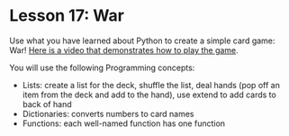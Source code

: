 # Lesson 17: War
Use what you have learned about Python to create a simple card game: War!  [Here is a video that demonstrates how to play the game](https://www.google.com/search?sca_esv=886cb363f80cd5e5&rlz=1C1GCCA_enCA1141CA1141&q=how+to+play+war+card+game&udm=7&fbs=ABzOT_CWdhQLP1FcmU5B0fn3xuWp6IcynRBrzjy_vjxR0KoDMnbkfvm4jW0eza52i_Pv0GHXGdsPP4OV948uPyYLz4MWe-1RHr9g-cqNjTKbzsDkK6WSg6YSmyvgPJA36_KohAARiiWm69rURFT46Sfc-ygy49ewJesZB2A4IBjroAzcJGv27EAOulczPGs1wRiFArACoHEuo6TzNkARa52G3xJRB2St7w&sa=X&ved=2ahUKEwiFk4vxsqWMAxWMpIkEHesjFlIQtKgLegQIEBAB&biw=1920&bih=911&dpr=1&safe=active&ssui=on#fpstate=ive&vld=cid:6fd3ff52,vid:ebm6yydMsak,st:0).

You will use the following Programming concepts:
- Lists: create a list for the deck, shuffle the list, deal hands (pop off an item from the deck and add to the hand), use extend to add cards to back of hand
- Dictionaries: converts numbers to card names
- Functions: each well-named function has one function

